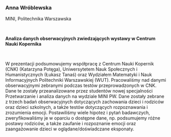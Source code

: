 <!--html_preserve-->
<span>
<h3>
Anna Wróblewska
</h3>
<p>
MINI, Politechnika Warszawska
</p>
<br/>
<p>
<strong>Analiza danych obserwacyjnych zwiedzających wystawy w Centrum
Nauki Kopernika</strong>
</p>
<br/>
<p>
W prezentacji podsumowujemy współpracę z Centrum Nauki Kopernik (CNK)
(Katarzyna Potęga), Uniwersytetem Nauk Społecznych i Humanistycznych
(Łukasz Tanaś) oraz Wydziałem Matematyki i Nauk Informacyjnych
Politechniki Warszawskiej (WUT). Pracowaliśmy nad danymi obserwacyjnymi
zebranymi podczas testów przeprowadzonych w CNK. Dane te zostały
przeanalizowane przez studentów nowej specjalności Przetwarzanie i
analiza danych na wydziale MINI PW. Dane zostały zebrane z trzech badań
obserwacyjnych dotyczących zachowania dzieci i rodziców oraz dzieci
szkolnych, a także testów dotyczących rozpoznawania i zrozumienia
emocji. Postawiliśmy wiele hipotez i pytań badawczych, zweryfikowaliśmy
je w oparciu o dostępne dane, np. podsumujemy różne postawy rodziców, a
także zaufanie i rozpoznanie emocji oraz zaangażowanie dzieci w
oglądane/doświadczane eksponaty.
</p>
</span><!--/html_preserve-->
